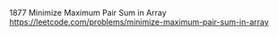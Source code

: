 1877 Minimize Maximum Pair Sum in Array https://leetcode.com/problems/minimize-maximum-pair-sum-in-array